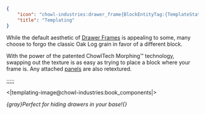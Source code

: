 ```json
{
    "icon": "chowl-industries:drawer_frame{BlockEntityTag:{TemplateState:{Name:\"minecraft:diamond_block\"}}}",
    "title": "Templating"
}
```

While the default aesthetic of [Drawer Frames](^chowl-industries:drawer_frame) is appealing to some, many choose to
forgo the classic Oak Log grain in favor of a different block.


With the power of the patented ChowlTech Morphing™ technology, swapping out the texture is as easy as trying to place
a block where your frame is. Any attached [panels](^chowl-industries:panels) are also retextured.

;;;;;

<|templating-image@chowl-industries:book_components|>




*{gray}Perfect for hiding drawers in your base!{}*